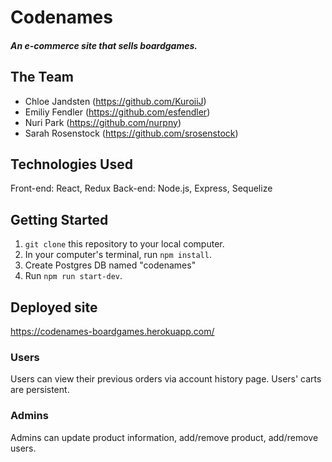 # Codenames
##### An e-commerce site that sells boardgames.

## The Team
- Chloe Jandsten (https://github.com/KuroiiJ)
- Emiliy Fendler (https://github.com/esfendler)
- Nuri Park (https://github.com/nurpny)
- Sarah Rosenstock (https://github.com/srosenstock)

## Technologies Used
Front-end: React, Redux
Back-end: Node.js, Express, Sequelize

## Getting Started
1. `git clone` this repository to your local computer.
2. In your computer's terminal, run `npm install`.
3. Create Postgres DB named "codenames" 
4. Run `npm run start-dev`.

## Deployed site
https://codenames-boardgames.herokuapp.com/

### Users
Users can view their previous orders via account history page. Users' carts are persistent. 

### Admins
Admins can update product information, add/remove product, add/remove users.

